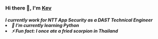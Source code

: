 ### <h3>Hi there 👋, I'm <a href="http://kevincapule.com/"  target="_blank">Kev</a></h3>

 <h5>I currently work for NTT App Security as a DAST Technical Engineer
   <li>🌱 I’m currently learning Python</li>
   <li>⚡ Fun fact: I once ate a fried scorpion in Thailand</li>
</h5>


<!--
**kapoolay/kapoolay** is a ✨ _special_ ✨ repository because its `README.md` (this file) appears on your GitHub profile.

Here are some ideas to get you started:

- 🔭 I’m currently working on ...
- 🌱 I’m currently learning ...
- 👯 I’m looking to collaborate on ...
- 🤔 I’m looking for help with ...
- 💬 Ask me about ...
- 📫 How to reach me: ...
- 😄 Pronouns: ...
- ⚡ Fun fact: ...
-->
